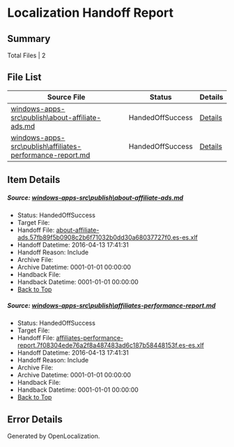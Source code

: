 # <a name='report-top'></a> Localization Handoff Report

## Summary
 Total Files | 2

## File List
 Source File | Status | Details 
 ----------- | ------ | ------- 
 [windows-apps-src\publish\about-affiliate-ads.md](https://github.com/Microsoft/windows-apps/blob/d795dadeed5702b7eec0ce5246d9589ba826f296/windows-apps-src/publish/about-affiliate-ads.md) | HandedOffSuccess | [Details](#b56706396d32ef16c33cd167d8ccabf5e3d9ef8c3362)
 [windows-apps-src\publish\affiliates-performance-report.md](https://github.com/Microsoft/windows-apps/blob/d795dadeed5702b7eec0ce5246d9589ba826f296/windows-apps-src/publish/affiliates-performance-report.md) | HandedOffSuccess | [Details](#a9c9e788e079d4c3f0881bd7c16e1fc76ede36c23369)

## Item Details
##### <a name='b56706396d32ef16c33cd167d8ccabf5e3d9ef8c3362'></a> Source: [windows-apps-src\publish\about-affiliate-ads.md](https://github.com/Microsoft/windows-apps/blob/d795dadeed5702b7eec0ce5246d9589ba826f296/windows-apps-src/publish/about-affiliate-ads.md)
* Status: HandedOffSuccess
* Target File: 
* Handoff File: [about-affiliate-ads.57fb89f5b0908c2b6f71032b0dd30a68037727f0.es-es.xlf](https://github.com/Microsoft/WDG.handoff/blob/03f0b6d8738b4b080653dbaed96d2370ac134751/ol-handoff/Microsoft/windows-apps.es-es/master/about-affiliate-ads.57fb89f5b0908c2b6f71032b0dd30a68037727f0.es-es.xlf)
* Handoff Datetime: 2016-04-13 17:41:31
* Handoff Reason: Include
* Archive File: 
* Archive Datetime: 0001-01-01 00:00:00
* Handback File: 
* Handback Datetime: 0001-01-01 00:00:00
* [Back to Top](#report-top)

##### <a name='a9c9e788e079d4c3f0881bd7c16e1fc76ede36c23369'></a> Source: [windows-apps-src\publish\affiliates-performance-report.md](https://github.com/Microsoft/windows-apps/blob/d795dadeed5702b7eec0ce5246d9589ba826f296/windows-apps-src/publish/affiliates-performance-report.md)
* Status: HandedOffSuccess
* Target File: 
* Handoff File: [affiliates-performance-report.7f08304ede76a2f8a487483ad6c187b58448153f.es-es.xlf](https://github.com/Microsoft/WDG.handoff/blob/03f0b6d8738b4b080653dbaed96d2370ac134751/ol-handoff/Microsoft/windows-apps.es-es/master/affiliates-performance-report.7f08304ede76a2f8a487483ad6c187b58448153f.es-es.xlf)
* Handoff Datetime: 2016-04-13 17:41:31
* Handoff Reason: Include
* Archive File: 
* Archive Datetime: 0001-01-01 00:00:00
* Handback File: 
* Handback Datetime: 0001-01-01 00:00:00
* [Back to Top](#report-top)


## Error Details

Generated by OpenLocalization.
